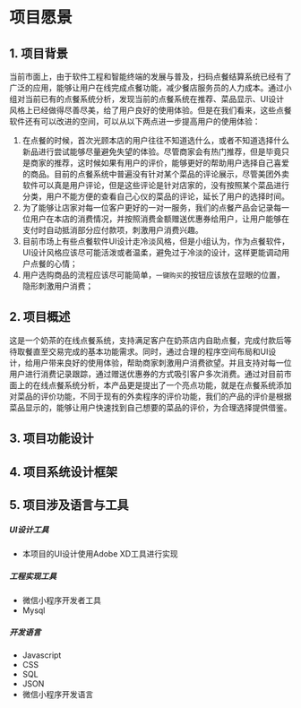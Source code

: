 # 项目愿景


## 1. 项目背景
​	当前市面上，由于软件工程和智能终端的发展与普及，扫码点餐结算系统已经有了广泛的应用，能够让用户在线完成点餐功能，减少餐店服务员的人力成本。通过小组对当前已有的点餐系统分析，发现当前的点餐系统在推荐、菜品显示、UI设计风格上已经做得尽善尽美，给了用户良好的使用体验。但是在我们看来，这些点餐软件还有可以改进的空间，可以从以下两点进一步提高用户的使用体验：

1. 在点餐的时候，首次光顾本店的用户往往不知道选什么，或者不知道选择什么新品进行尝试能够尽量避免失望的体验。尽管商家会有热门推荐，但是毕竟只是商家的推荐，这时候如果有用户的评价，能够更好的帮助用户选择自己喜爱的商品。目前的点餐系统中普遍没有针对某个菜品的评论展示，尽管美团外卖软件可以真是用户评论，但是这些评论是针对店家的，没有按照某个菜品进行分类，用户不能方便的查看自己心仪的菜品的评论，延长了用户的选择时间。
2. 为了能够让店家对每一位客户更好的一对一服务，我们的点餐产品会记录每一位用户在本店的消费情况，并按照消费金额赠送优惠券给用户，让用户能够在支付时自动抵消部分应付款项，刺激用户消费兴趣。
3. 目前市场上有些点餐软件UI设计走冷淡风格，但是小组认为，作为点餐软件，UI设计风格应该尽可能活泼或者温柔，避免过于冷淡的设计，这样更能调动用户点餐的心情；
4. 用户选购商品的流程应该尽可能简单，`一键购买`的按钮应该放在显眼的位置，隐形刺激用户消费；





## 2. 项目概述

​	这是一个奶茶的在线点餐系统，支持满足客户在奶茶店内自助点餐，完成付款后等待取餐直至交易完成的基本功能需求。同时，通过合理的程序空间布局和UI设计，给用户带来良好的使用体验，帮助商家刺激用户消费欲望。并且支持对每一位用户进行消费记录跟踪，通过赠送优惠券的方式吸引客户多次消费。通过对目前市面上的在线点餐系统分析，本产品更是提出了一个亮点功能，就是在点餐系统添加对菜品的评价功能，不同于现有的外卖程序的评价功能，我们的产品的评价是根据菜品显示的，能够让用户快速找到自己想要的菜品的评价，为合理选择提供借鉴。





## 3. 项目功能设计





## 4. 项目系统设计框架







## 5. 项目涉及语言与工具

##### UI设计工具

* 本项目的UI设计使用Adobe XD工具进行实现
##### 工程实现工具
* 微信小程序开发者工具
* Mysql
##### 开发语言
* Javascript
* CSS
* SQL
* JSON
* 微信小程序开发语言





